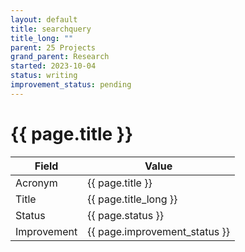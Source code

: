 ```yaml
---
layout: default
title: searchquery
title_long: ""
parent: 25 Projects
grand_parent: Research
started: 2023-10-04
status: writing
improvement_status: pending
---
```


# {{ page.title }}

Field               | Value
------------------- | ----------------------------------
Acronym             | {{ page.title }}
Title               | {{ page.title_long }}
Status              | {{ page.status }}
Improvement         | {{ page.improvement_status }}

